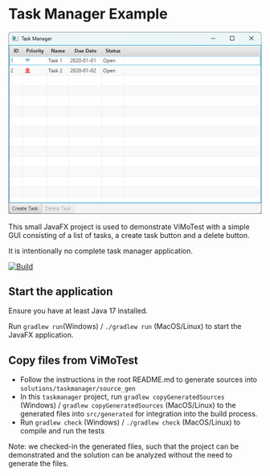 # Task Manager Example

![Task Manager Example](screenshots/task_manager_gui.png)

This small JavaFX project is used to demonstrate ViMoTest with a simple GUI consisting of a list of tasks, a create task button and a delete button.

It is intentionally no complete task manager application.

[![Build](https://github.com/vimotest/mps-vimotest-samples/actions/workflows/workflow-build.yaml/badge.svg)](https://github.com/vimotest/mps-vimotest-samples/actions/workflows/workflow-build.yaml)

## Start the application

Ensure you have at least Java 17 installed.

Run `gradlew run`(Windows) / `./gradlew run` (MacOS/Linux) to start the JavaFX application.

## Copy files from ViMoTest

* Follow the instructions in the root README.md to generate sources into `solutions/taskmanager/source_gen`
* In this `taskmanager` project, run `gradlew copyGeneratedSources` (Windows) / `gradlew copyGeneratedSources` (MacOS/Linux) to the generated files into `src/generated` for integration into the build process.
* Run `gradlew check` (Windows) / `./gradlew check` (MacOS/Linux)  to compile and run the tests

Note: we checked-in the generated files, such that the project can be demonstrated and the solution can be analyzed without the need to generate the files.
